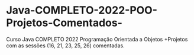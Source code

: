 # Java-COMPLETO-2022-POO-Projetos-Comentados-
Curso Java COMPLETO 2022 Programação Orientada a Objetos +Projetos com as sessões (16, 21, 23, 25, 26) comentadas.
